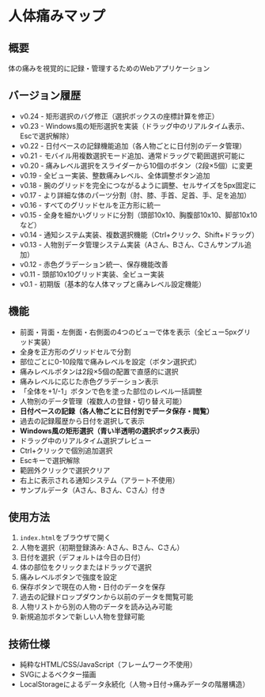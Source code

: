 # 人体痛みマップ

## 概要
体の痛みを視覚的に記録・管理するためのWebアプリケーション

## バージョン履歴
- v0.24 - 矩形選択のバグ修正（選択ボックスの座標計算を修正）
- v0.23 - Windows風の矩形選択を実装（ドラッグ中のリアルタイム表示、Escで選択解除）
- v0.22 - 日付ベースの記録機能追加（各人物ごとに日付別のデータ管理）
- v0.21 - モバイル用複数選択モード追加、通常ドラッグで範囲選択可能に
- v0.20 - 痛みレベル選択をスライダーから10個のボタン（2段×5個）に変更
- v0.19 - 全ビュー実装、整数痛みレベル、全体調整ボタン追加
- v0.18 - 腕のグリッドを完全につながるように調整、セルサイズを5px固定に
- v0.17 - より詳細な体のパーツ分割（肘、膝、手首、足首、手、足を追加）
- v0.16 - すべてのグリッドセルを正方形に統一
- v0.15 - 全身を細かいグリッドに分割（頭部10x10、胸腹部10x10、脚部10x10など）
- v0.14 - 通知システム実装、複数選択機能（Ctrl+クリック、Shift+ドラッグ）
- v0.13 - 人物別データ管理システム実装（Aさん、Bさん、Cさんサンプル追加）
- v0.12 - 赤色グラデーション統一、保存機能改善
- v0.11 - 頭部10x10グリッド実装、全ビュー実装
- v0.1 - 初期版（基本的な人体マップと痛みレベル設定機能）

## 機能
- 前面・背面・左側面・右側面の4つのビューで体を表示（全ビュー5pxグリッド実装）
- 全身を正方形のグリッドセルで分割
- 部位ごとに0-10段階で痛みレベルを設定（ボタン選択式）
- 痛みレベルボタンは2段×5個の配置で直感的に選択
- 痛みレベルに応じた赤色グラデーション表示
- 「全体を+1/-1」ボタンで色を塗った部位のレベル一括調整
- 人物別のデータ管理（複数人の登録・切り替え可能）
- **日付ベースの記録（各人物ごとに日付別でデータ保存・閲覧）**
- 過去の記録履歴から日付を選択して表示
- **Windows風の矩形選択（青い半透明の選択ボックス表示）**
- ドラッグ中のリアルタイム選択プレビュー
- Ctrl+クリックで個別追加選択
- Escキーで選択解除
- 範囲外クリックで選択クリア
- 右上に表示される通知システム（アラート不使用）
- サンプルデータ（Aさん、Bさん、Cさん）付き

## 使用方法
1. `index.html`をブラウザで開く
2. 人物を選択（初期登録済み: Aさん、Bさん、Cさん）
3. 日付を選択（デフォルトは今日の日付）
4. 体の部位をクリックまたはドラッグで選択
5. 痛みレベルボタンで強度を設定
6. 保存ボタンで現在の人物・日付のデータを保存
7. 過去の記録ドロップダウンから以前のデータを閲覧可能
8. 人物リストから別の人物のデータを読み込み可能
9. 新規追加ボタンで新しい人物を登録可能

## 技術仕様
- 純粋なHTML/CSS/JavaScript（フレームワーク不使用）
- SVGによるベクター描画
- LocalStorageによるデータ永続化（人物→日付→痛みデータの階層構造）